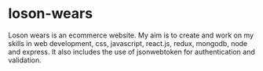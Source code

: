# loson-wears
Loson wears is an ecommerce website. My aim is to create and work on my skills in web development, css, javascript, react.js, redux, mongodb, node and express. It also includes the use of jsonwebtoken for authentication and validation.
